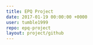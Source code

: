 ```yaml
---
title: EPQ Project
date: 2017-01-19 00:00:00 +0000
user: tumble1999
repo: epq-project
layout: project/github
---
```

